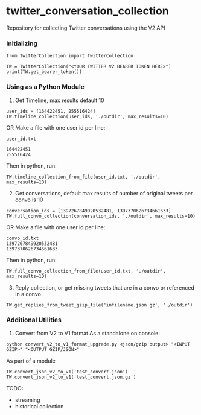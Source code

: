 # twitter_conversation_collection
Repository for collecting Twitter conversations using the V2 API

### Initializing
```
from TwitterCollection import TwitterCollection

TW = TwitterCollection("<YOUR TWITTER V2 BEARER TOKEN HERE>")
print(TW.get_bearer_token())
```

### Using as a Python Module 
1. Get Timeline, max results default 10
```
user_ids = [164422451, 255516424]
TW.timeline_collection(user_ids, './outdir', max_results=10)
```
OR
Make a file with one user id per line:
```
user_id.txt

164422451
255516424
``` 

Then in python, run:
```
TW.timeline_collection_from_file(user_id.txt, './outdir', max_results=10)
```

2. Get conversations, default max results of number of original tweets per convo is 10
```
conversation_ids = [1397267849920532481, 1397370626734661633]
TW.full_convo_collection(conversation_ids, './outdir', max_results=10)
```
OR
Make a file with one user id per line:
```
convo_id.txt
1397267849920532481
1397370626734661633
``` 

Then in python, run:
```
TW.full_convo_collection_from_file(user_id.txt, './outdir', max_results=10)
```

3. Reply collection, or get missing tweets that are in a convo or referenced in a convo
```
TW.get_replies_from_tweet_gzip_file('infilename.json.gz', './outdir')
```

### Additional Utilities 
1. Convert from V2 to V1 format
As a standalone on console: 
```
python convert_v2_to_v1_format_upgrade.py <json/gzip output> "<INPUT GZIP>" "<OUTPUT GZIP/JSON>"
```

As part of a module
```
TW.convert_json_v2_to_v1('test_convert.json')
TW.convert_json_v2_to_v1('test_convert.json.gz')
```

TODO:
- streaming 
- historical collection
